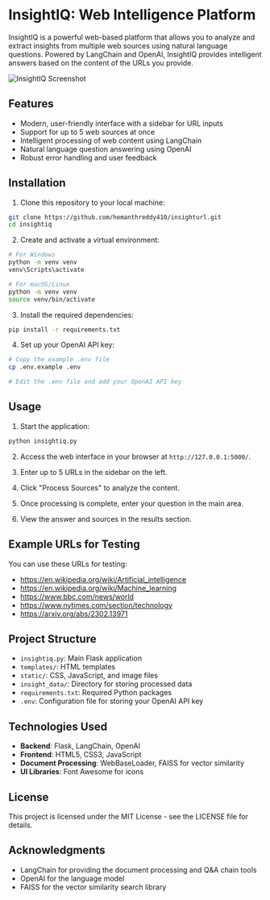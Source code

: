 # InsightIQ: Web Intelligence Platform

InsightIQ is a powerful web-based platform that allows you to analyze and extract insights from multiple web sources using natural language questions. Powered by LangChain and OpenAI, InsightIQ provides intelligent answers based on the content of the URLs you provide.

![InsightIQ Screenshot](screenshot.png)

## Features

- Modern, user-friendly interface with a sidebar for URL inputs
- Support for up to 5 web sources at once
- Intelligent processing of web content using LangChain
- Natural language question answering using OpenAI
- Robust error handling and user feedback

## Installation

1. Clone this repository to your local machine:

```bash
git clone https://github.com/hemanthreddy410/insighturl.git
cd insightiq
```

2. Create and activate a virtual environment:

```bash
# For Windows
python -m venv venv
venv\Scripts\activate

# For macOS/Linux
python -m venv venv
source venv/bin/activate
```

3. Install the required dependencies:

```bash
pip install -r requirements.txt
```

4. Set up your OpenAI API key:

```bash
# Copy the example .env file
cp .env.example .env

# Edit the .env file and add your OpenAI API key
```

## Usage

1. Start the application:

```bash
python insightiq.py
```

2. Access the web interface in your browser at `http://127.0.0.1:5000/`.

3. Enter up to 5 URLs in the sidebar on the left.

4. Click "Process Sources" to analyze the content.

5. Once processing is complete, enter your question in the main area.

6. View the answer and sources in the results section.

## Example URLs for Testing

You can use these URLs for testing:

- https://en.wikipedia.org/wiki/Artificial_intelligence
- https://en.wikipedia.org/wiki/Machine_learning
- https://www.bbc.com/news/world
- https://www.nytimes.com/section/technology
- https://arxiv.org/abs/2302.13971

## Project Structure

- `insightiq.py`: Main Flask application
- `templates/`: HTML templates
- `static/`: CSS, JavaScript, and image files
- `insight_data/`: Directory for storing processed data
- `requirements.txt`: Required Python packages
- `.env`: Configuration file for storing your OpenAI API key

## Technologies Used

- **Backend**: Flask, LangChain, OpenAI
- **Frontend**: HTML5, CSS3, JavaScript
- **Document Processing**: WebBaseLoader, FAISS for vector similarity
- **UI Libraries**: Font Awesome for icons

## License

This project is licensed under the MIT License - see the LICENSE file for details.

## Acknowledgments

- LangChain for providing the document processing and Q&A chain tools
- OpenAI for the language model
- FAISS for the vector similarity search library
